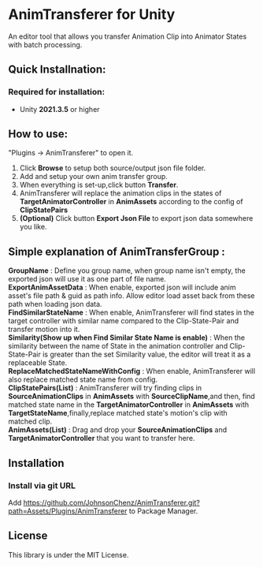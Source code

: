 # AnimTransferer for Unity
An editor tool that allows you transfer Animation Clip into Animator States with batch processing.

## Quick Installnation:

### Required for installation:
- Unity **2021.3.5** or higher

## How to use:
"Plugins -> AnimTransferer" to open it.
1. Click **Browse** to setup both source/output json file folder.
2. Add and setup your own anim transfer group.
3. When everything is set-up,click button **Transfer**.
4. AnimTransferer will replace the animation clips in the states of **TargetAnimatorController** in **AnimAssets** according to the config of **ClipStatePairs**
5. **(Optional)** Click button **Export Json File** to export json data somewhere you like. 

## Simple explanation of AnimTransferGroup :
**GroupName** : Define you group name, when group name isn't empty, the exported json will use it as one part of file name.  
**ExportAnimAssetData** : When enable, exported json will include anim asset's file path & guid as path info. Allow editor load asset back from these path when loading json data.  
**FindSimilarStateName** : When enable, AnimTransferer will find states in the target controller with similar name compared to the Clip-State-Pair and transfer motion into it.  
**Similarity(Show up when Find Similar State Name is enable)** : When the similarity between the name of State in the animation controller and Clip-State-Pair is greater than the set Similarity value, the editor will treat it as a replaceable State.  
**ReplaceMatchedStateNameWithConfig** : When enable, AnimTransferer will also replace matched state name from config.  
**ClipStatePairs(List)** : AnimTransferer will try finding clips in **SourceAnimationClips** in **AnimAssets** with **SourceClipName**,and then, find matched state name in the **TargetAnimatorController** in **AnimAssets** with **TargetStateName**,finally,replace matched state's motion's clip with matched clip.  
**AnimAssets(List)** : Drag and drop your **SourceAnimationClips** and **TargetAnimatorController** that you want to transfer here.

## Installation
### Install via git URL  
Add https://github.com/JohnsonChenz/AnimTransferer.git?path=Assets/Plugins/AnimTransferer to Package Manager.

## License
This library is under the MIT License.